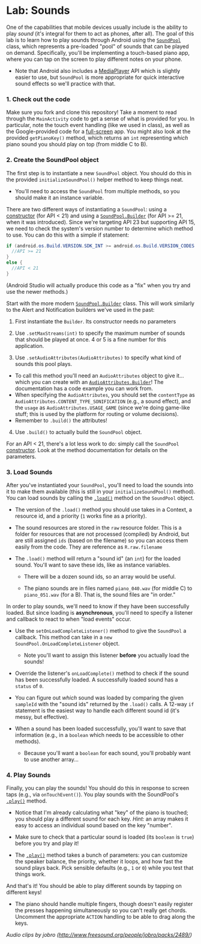 # Lab: Sounds
One of the capabilities that mobile devices usually include is the ability to play _sound_ (it's integral for them to act as phones, after all). The goal of this lab is to learn how to play sounds through Android using the [`SoundPool`](http://developer.android.com/reference/android/media/SoundPool.html) class, which represents a pre-loaded "pool" of sounds that can be played on demand. Specifically, you'll be implementing a touch-based piano app, where you can tap on the screen to play different notes on your phone.

- Note that Android also includes a [MediaPlayer](http://developer.android.com/guide/topics/media/mediaplayer.html) API which is slightly easier to use, but `SoundPool` is more appropriate for quick interactive sound effects so we'll practice with that.


### 1. Check out the code
Make sure you fork and clone this repository! Take a moment to read through the `MainActivity` code to get a sense of what is provided for you. In particular, note the touch event handling (like we used in class), as well as the Google-provided code for a [full-screen](http://developer.android.com/training/system-ui/immersive.html) app. You might also look at the provided `getPianoKey()` method, which returns an `int` representing _which_ piano sound you should play on top (from middle C to B).


### 2. Create the SoundPool object
The first step is to instantiate a new `SoundPool` object. You should do this in the provided `initializeSoundPool()` helper method to keep things neat.

- You'll need to access the `SoundPool` from multiple methods, so you should make it an instance variable.

There are two different ways of instantiating a `SoundPool`: using a <a href="http://developer.android.com/reference/android/media/SoundPool.html#SoundPool(int, int, int)">constructor</a> (for API < 21) and using a [`SoundPool.Builder`](http://developer.android.com/reference/android/media/SoundPool.Builder.html) (for API >= 21, when it was introduced). Since we're targeting API 23 but supporting API 15, we need to check the system's version number to determine which method to use. You can do this with a simple if statement:

```java
if (android.os.Build.VERSION.SDK_INT >= android.os.Build.VERSION_CODES.LOLLIPOP){
  //API >= 21
}
else {
  //API < 21
}
```

(Android Studio will actually produce this code as a "fix" when you try and use the newer methods.)

Start with the more modern [`SoundPool.Builder`](http://developer.android.com/reference/android/media/SoundPool.Builder.html) class. This will work similarly to the Alert and Notification builders we've used in the past:

1. First instantiate the `Builder`. Its constructor needs no parameters

2. Use `.setMaxStreams(int)` to specify the maximum number of sounds that should be played at once. 4 or 5 is a fine number for this application. 

3. Use `.setAudioAttributes(AudioAttributes)` to specify what kind of sounds this pool plays.
  - To call this method you'll need an `AudioAttributes` object to give it... which you can create with an [`AudioAttributes.Builder`](https://developer.android.com/reference/android/media/AudioAttributes.Builder.html)! The documentation has a code example you can work from.
  - When specifying the `AudioAttributes`, you should set the `contentType` as `AudioAttributes.CONTENT_TYPE_SONIFICATION` (e.g., a sound effect), and the `usage` as `AudioAttributes.USAGE_GAME` (since we're doing game-like stuff; this is used by the platform for routing or volume decisions).
  - Remember to `.build()` the attributes!

4. Use `.build()` to actually build the `SoundPool` object.

For an API < 21, there's a lot less work to do: simply call the `SoundPool` <a href="http://developer.android.com/reference/android/media/SoundPool.html#SoundPool(int, int, int)">constructor</a>. Look at the method documentation for details on the parameters.

### 3. Load Sounds
After you've instantiated your `SoundPool`, you'll need to load the sounds into it to make them available (this is still in your `initializeSoundPool()` method). You can load sounds by calling the <a href="http://developer.android.com/reference/android/media/SoundPool.html#load(android.content.Context, int, int)">`.load()`</a> method on the `SoundPool` object.

- The version of the `.load()` method you should use takes in a Context, a resource id, and a priority (`1` works fine as a priority).

- The sound resources are stored in the `raw` resource folder. This is a folder for resources that are not processed (compiled) by Android, but are still assigned `ids` (based on the filename) so you can access them easily from the code. They are reference as `R.raw.filename`
- The `.load()` method will return a "sound id" (an `int`) for the loaded sound. You'll want to save these ids, like as instance variables.
    - There will be a dozen sound ids, so an array would be useful.

    - The piano sounds are in files named `piano_040.wav` (for middle C) to `piano_051.wav` (for a B). That is, the sound files are "in order."

In order to play sounds, we'll need to know if they have been successfully loaded. But since loading is **asynchronous**, you'll need to specify a listener and callback to react to when "load events" occur.

- Use the `setOnLoadCompleteListener()` method to give the `SoundPool` a callback. This method can take in a `new` `SoundPool.OnLoadCompleteListener` object.

    - Note you'll want to assign this listener **before** you actually load the sounds!

- Override the listener's `onLoadComplete()` method to check if the sound has been successfully loaded. A successfully loaded sound has a `status` of `0`.

- You can figure out _which_ sound was loaded by comparing the given `sampleId` with the "sound ids" returned by the `.load()` calls. A 12-way `if` statement is the easiest way to handle each different sound id (it's messy, but effective).

- When a sound has been loaded successfully, you'll want to save that information (e.g., in a `boolean` which needs to be accessible to other methods).

    - Because you'll want a `boolean` for each sound, you'll probably want to use another array...


### 4. Play Sounds
Finally, you can play the sounds! You should do this in response to screen taps (e.g., via `onTouchEvent()`). You play sounds with the SoundPool's <a href="http://developer.android.com/reference/android/media/SoundPool.html#play(int, float, float, int, int, float)">`.play()`</a> method.

- Notice that I'm already calculating what "key" of the piano is touched; you should play a different sound for each key. _Hint:_ an array makes it easy to access an individual sound based on the key "number".

- Make sure to check that a particular sound is loaded (its `boolean` is `true`) before you try and play it!

- The <a href="http://developer.android.com/reference/android/media/SoundPool.html#play(int, float, float, int, int, float)">`.play()`</a> method takes a bunch of parameters: you can customize the speaker balance, the priority, whether it loops, and how fast the sound plays back. Pick sensible defaults (e.g., `1` or `0`) while you test that things work.


And that's it! You should be able to play different sounds by tapping on different keys!

- The piano should handle multiple fingers, though doesn't easily register the presses happening simultaneously so you can't really get chords. Uncomment the appropriate `ACTION` handling to be able to drag along the keys.


*Audio clips by jobro (http://www.freesound.org/people/jobro/packs/2489/)*
